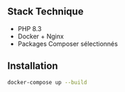 ## Stack Technique
- PHP 8.3
- Docker + Nginx
- Packages Composer sélectionnés


## Installation
```bash
docker-compose up --build
